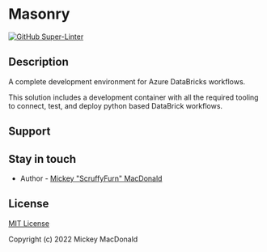# Masonry

[![GitHub Super-Linter](https://github.com/scruffyfurn/masonry/workflows/Lint%20Code%20Base/badge.svg)](https://github.com/marketplace/actions/super-linter)

## Description

A complete development environment for Azure DataBricks workflows.

This solution includes a development container with all the required tooling to connect, test, and deploy python based DataBrick workflows.

## Support

## Stay in touch

- Author - [Mickey "ScruffyFurn" MacDonald](https://scruffyfurn.com)

## License

[MIT License](LICENSE)

Copyright (c) 2022 Mickey MacDonald
